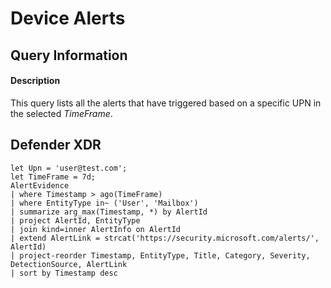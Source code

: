 # Device Alerts

## Query Information

#### Description
This query lists all the alerts that have triggered based on a specific UPN in the selected *TimeFrame*.

## Defender XDR
```KQL
let Upn = 'user@test.com';
let TimeFrame = 7d;
AlertEvidence
| where Timestamp > ago(TimeFrame)
| where EntityType in~ ('User', 'Mailbox')
| summarize arg_max(Timestamp, *) by AlertId
| project AlertId, EntityType
| join kind=inner AlertInfo on AlertId
| extend AlertLink = strcat('https://security.microsoft.com/alerts/', AlertId)
| project-reorder Timestamp, EntityType, Title, Category, Severity, DetectionSource, AlertLink
| sort by Timestamp desc
```